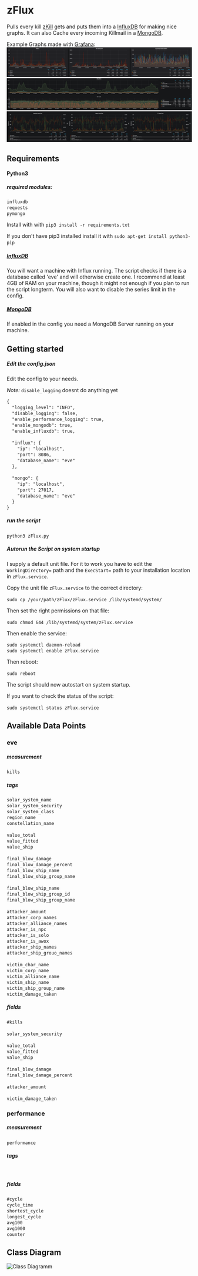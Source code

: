 # zFlux
Pulls every kill [zKill](https://zkillboard.com) gets and puts them into a 
[InfluxDB](https://www.influxdata.com/time-series-platform/influxdb/)
for making nice graphs. It can also Cache every incoming Killmail in a [MongoDB](https://www.mongodb.com/).
 

Example Graphs made with [Grafana](https://grafana.com):
![example_graph1](src/ressources/zFlux1.PNG)
![example_graph2](src/ressources/zFlux2.PNG)
![example_graph3](src/ressources/zFlux3.PNG)

## Requirements

#### Python3

##### required modules:
```
influxdb
requests
pymongo
```
Install with with ``pip3 install -r requirements.txt``

If you don't have pip3 installed install it with ``sudo apt-get install python3-pip``

##### [InfluxDB](https://www.influxdata.com/time-series-platform/influxdb/)
You will want a machine with Influx running. The script checks if there is a database called
'eve' and will otherwise create one. I recommend at least 4GB of RAM on your machine, though 
it might not enough if you plan to run the script longterm.
You will also want to disable the series limit in the config.

##### [MongoDB](https://www.mongodb.com/)
If enabled in the config you need a MongoDB Server running on your machine.



## Getting started

##### Edit the config.json

Edit the config to your needs.

*Note:* ``disable_logging`` doesnt do anything yet
````
{
  "logging_level": "INFO",
  "disable_logging": false,
  "enable_performance_logging": true,
  "enable_mongodb": true,
  "enable_influxdb": true,

  "influx": {
    "ip": "localhost",
    "port": 8086,
    "database_name": "eve"
  },
  
  "mongo": {
    "ip": "localhost",
    "port": 27017,
    "database_name": "eve"
  }
}
````
##### run the script

``python3 zFlux.py``

##### Autorun the Script on system startup

I supply a default unit file. For it to work you have to edit the ``WorkingDirectory=`` path and the ``ExecStart=`` path
to your installation location in ``zFlux.service``.

Copy the unit file ``zFlux.service`` to the correct directory:

````sudo cp /your/path/zFlux/zFlux.service /lib/systemd/system/````

Then set the right permissions on that file:

````sudo chmod 644 /lib/systemd/system/zFlux.service````

Then enable the service:
````
sudo systemctl daemon-reload
sudo systemctl enable zFlux.service
````

Then reboot:

````sudo reboot````

The script should now autostart on system startup.

If you want to check the status of the script:

``sudo systemctl status zFlux.service``


## Available Data Points

### eve

##### measurement
``
kills
``

##### tags
```
solar_system_name
solar_system_security
solar_system_class
region_name
constellation_name

value_total
value_fitted
value_ship

final_blow_damage
final_blow_damage_percent
final_blow_ship_name
final_blow_ship_group_name

final_blow_ship_name
final_blow_ship_group_id
final_blow_ship_group_name

attacker_amount
attacker_corp_names
attacker_alliance_names
attacker_is_npc
attacker_is_solo
attacker_is_awox
attacker_ship_names
attacker_ship_grouo_names

victim_char_name
victim_corp_name
victim_alliance_name
victim_ship_name
victim_ship_group_name
victim_damage_taken
```
##### fields

```
#kills

solar_system_security

value_total
value_fitted
value_ship

final_blow_damage
final_blow_damage_percent

attacker_amount

victim_damage_taken
```

### performance

##### measurement
``
performance
``

##### tags
``
``
##### fields
````
#cycle
cycle_time
shortest_cycle
longest_cycle
avg100
avg1000
counter
````

## Class Diagram
![Class Diagramm](src/ressources/UML.png)

